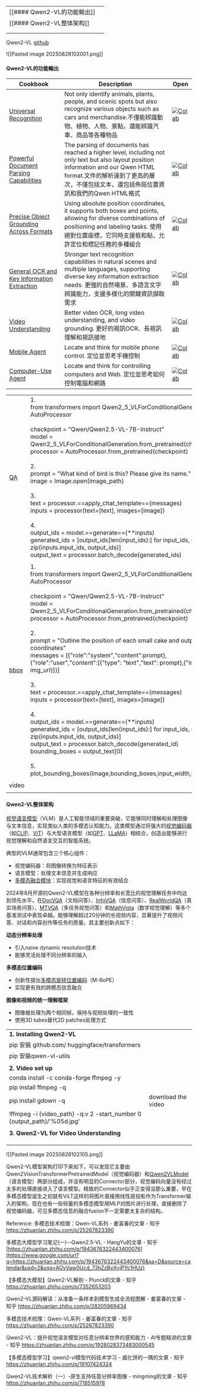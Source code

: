 
|                        |     |
| ---------------------- | --- |
| [[#### Qwen2-VL的功能輸出]] |     |
| [[#### Qwen2-VL整体架构]]  |     |
|                        |     |
|                        |     |
Qwen2-VL [github](https://github.com/QwenLM/Qwen2.5-VL)


![[Pasted image 20250828102001.png]]


#### Qwen2-VL的功能輸出

| Cookbook                                                                                                                        | Description                                                                                                                                                                              | Open                                                                                                                                                                                                                                                                                                                                         |
| ------------------------------------------------------------------------------------------------------------------------------- | ---------------------------------------------------------------------------------------------------------------------------------------------------------------------------------------- | -------------------------------------------------------------------------------------------------------------------------------------------------------------------------------------------------------------------------------------------------------------------------------------------------------------------------------------------- |
| [Universal Recognition](https://github.com/QwenLM/Qwen2.5-VL/blob/main/cookbooks/universal_recognition.ipynb)                   | Not only identify animals, plants, people, and scenic spots but also recognize various objects such as cars and merchandise.不僅能辨識動物、植物、人物、景點，還能辨識汽車、商品等各種物品                              | [![Colab](https://camo.githubusercontent.com/96889048f8a9014fdeba2a891f97150c6aac6e723f5190236b10215a97ed41f3/68747470733a2f2f636f6c61622e72657365617263682e676f6f676c652e636f6d2f6173736574732f636f6c61622d62616467652e737667)](https://colab.research.google.com/github/QwenLM/Qwen2.5-VL/blob/main/cookbooks/universal_recognition.ipynb) |
| [Powerful Document Parsing Capabilities](https://github.com/QwenLM/Qwen2.5-VL/blob/main/cookbooks/document_parsing.ipynb)       | The parsing of documents has reached a higher level, including not only text but also layout position information and our Qwen HTML format.文件的解析達到了更高的層次，不僅包括文本，還包括佈局位置資訊和我們的Qwen HTML格式 | [![Colab](https://camo.githubusercontent.com/96889048f8a9014fdeba2a891f97150c6aac6e723f5190236b10215a97ed41f3/68747470733a2f2f636f6c61622e72657365617263682e676f6f676c652e636f6d2f6173736574732f636f6c61622d62616467652e737667)](https://colab.research.google.com/github/QwenLM/Qwen2.5-VL/blob/main/cookbooks/document_parsing.ipynb)      |
| [Precise Object Grounding Across Formats](https://github.com/QwenLM/Qwen2.5-VL/blob/main/cookbooks/spatial_understanding.ipynb) | Using absolute position coordinates, it supports both boxes and points, allowing for diverse combinations of positioning and labeling tasks. 使用絕對位置座標，它同時支援框和點，允許定位和標記任務的多種組合            | [![Colab](https://camo.githubusercontent.com/96889048f8a9014fdeba2a891f97150c6aac6e723f5190236b10215a97ed41f3/68747470733a2f2f636f6c61622e72657365617263682e676f6f676c652e636f6d2f6173736574732f636f6c61622d62616467652e737667)](https://colab.research.google.com/github/QwenLM/Qwen2.5-VL/blob/main/cookbooks/spatial_understanding.ipynb) |
| [General OCR and Key Information Extraction](https://github.com/QwenLM/Qwen2.5-VL/blob/main/cookbooks/ocr.ipynb)                | Stronger text recognition capabilities in natural scenes and multiple languages, supporting diverse key information extraction needs. 更強的自然場景、多語言文字辨識能力，支援多樣化的關鍵資訊擷取需求                   | [![Colab](https://camo.githubusercontent.com/96889048f8a9014fdeba2a891f97150c6aac6e723f5190236b10215a97ed41f3/68747470733a2f2f636f6c61622e72657365617263682e676f6f676c652e636f6d2f6173736574732f636f6c61622d62616467652e737667)](https://colab.research.google.com/github/QwenLM/Qwen2.5-VL/blob/main/cookbooks/ocr.ipynb)                   |
| [Video Understanding](https://github.com/QwenLM/Qwen2.5-VL/blob/main/cookbooks/video_understanding.ipynb)                       | Better video OCR, long video understanding, and video grounding. 更好的視訊OCR、長視訊理解和視訊接地                                                                                                     | [![Colab](https://camo.githubusercontent.com/96889048f8a9014fdeba2a891f97150c6aac6e723f5190236b10215a97ed41f3/68747470733a2f2f636f6c61622e72657365617263682e676f6f676c652e636f6d2f6173736574732f636f6c61622d62616467652e737667)](https://colab.research.google.com/github/QwenLM/Qwen2.5-VL/blob/main/cookbooks/video_understanding.ipynb)   |
| [Mobile Agent](https://github.com/QwenLM/Qwen2.5-VL/blob/main/cookbooks/mobile_agent.ipynb)                                     | Locate and think for mobile phone control. 定位並思考手機控制                                                                                                                                     | [![Colab](https://camo.githubusercontent.com/96889048f8a9014fdeba2a891f97150c6aac6e723f5190236b10215a97ed41f3/68747470733a2f2f636f6c61622e72657365617263682e676f6f676c652e636f6d2f6173736574732f636f6c61622d62616467652e737667)](https://colab.research.google.com/github/QwenLM/Qwen2.5-VL/blob/main/cookbooks/mobile_agent.ipynb)          |
| [Computer-Use Agent](https://github.com/QwenLM/Qwen2.5-VL/blob/main/cookbooks/computer_use.ipynb)                               | Locate and think for controlling computers and Web. 定位並思考如何控制電腦和網路                                                                                                                       | [![Colab](https://camo.githubusercontent.com/96889048f8a9014fdeba2a891f97150c6aac6e723f5190236b10215a97ed41f3/68747470733a2f2f636f6c61622e72657365617263682e676f6f676c652e636f6d2f6173736574732f636f6c61622d62616467652e737667)](https://colab.research.google.com/github/QwenLM/Qwen2.5-VL/blob/main/cookbooks/computer_use.ipynb)          |

|                                                                                                                                                                |                                                                                                                                                                                                                                                                                                                                                                                                                                                                                                                                                                                                                                                                                                                                                                                                                                                                                                                                                                                                            |
| -------------------------------------------------------------------------------------------------------------------------------------------------------------- | ---------------------------------------------------------------------------------------------------------------------------------------------------------------------------------------------------------------------------------------------------------------------------------------------------------------------------------------------------------------------------------------------------------------------------------------------------------------------------------------------------------------------------------------------------------------------------------------------------------------------------------------------------------------------------------------------------------------------------------------------------------------------------------------------------------------------------------------------------------------------------------------------------------------------------------------------------------------------------------------------------------- |
| [QA](https://colab.research.google.com/github/QwenLM/Qwen2.5-VL/blob/main/cookbooks/universal_recognition.ipynb#scrollTo=9596c50d-80a8-433f-b846-1fbf61145ccc) | 1. <br>from transformers import Qwen2_5_VLForConditionalGeneration, AutoProcessor<br><br>checkpoint = "Qwen/Qwen2.5-VL-7B-Instruct"<br>model = Qwen2_5_VLForConditionalGeneration.from_pretrained(checkpoint)<br>processor = AutoProcessor.from_pretrained(checkpoint)<br><br>2.<br>prompt = "What kind of bird is this? Please give its name."<br>image = Image.open(image_path)<br><br>3.<br>text = processor.==apply_chat_template==(messages)<br>inputs = processor(text=[text], images=[image])<br><br>4.<br>output_ids = model.==generate==(**inputs)<br>generated_ids = [output_ids[len(input_ids):] for input_ids, output_ids in zip(inputs.input_ids, output_ids)]<br>output_text = processor.batch_decode(generated_ids)                                                                                                                                                                                                                                                                         |
|                                                                                                                                                                |                                                                                                                                                                                                                                                                                                                                                                                                                                                                                                                                                                                                                                                                                                                                                                                                                                                                                                                                                                                                            |
| [bbox](https://colab.research.google.com/github/QwenLM/Qwen2.5-VL/blob/main/cookbooks/spatial_understanding.ipynb)                                             | 1. <br>from transformers import Qwen2_5_VLForConditionalGeneration, AutoProcessor<br><br>checkpoint = "Qwen/Qwen2.5-VL-7B-Instruct"<br>model = Qwen2_5_VLForConditionalGeneration.from_pretrained(checkpoint)<br>processor = AutoProcessor.from_pretrained(checkpoint)<br><br>2.<br>prompt = "Outline the position of each small cake and output all the coordinates"<br>messages = [{"role":"system","content":prompt},{"role":"user","content":[{"type": "text","text": prompt},{"image": img_url}]}]<br><br>3.<br>text = processor.==apply_chat_template==(messages)<br>inputs = processor(text=[text], images=[image])<br><br>4.<br>output_ids = model.==generate==(**inputs)<br>generated_ids = [output_ids[len(input_ids):] for input_ids, output_ids in zip(inputs.input_ids, output_ids)]<br>output_text = processor.batch_decode(generated_id)<br>bounding_boxes = output_text[0]                                <br><br>5.<br>plot_bounding_boxes(image,bounding_boxes,input_width,input_height) |
|                                                                                                                                                                |                                                                                                                                                                                                                                                                                                                                                                                                                                                                                                                                                                                                                                                                                                                                                                                                                                                                                                                                                                                                            |
| video                                                                                                                                                          |                                                                                                                                                                                                                                                                                                                                                                                                                                                                                                                                                                                                                                                                                                                                                                                                                                                                                                                                                                                                            |
|                                                                                                                                                                |                                                                                                                                                                                                                                                                                                                                                                                                                                                                                                                                                                                                                                                                                                                                                                                                                                                                                                                                                                                                            |









#### Qwen2-VL整体架构

[视觉语言模型](https://zhida.zhihu.com/search?content_id=250493249&content_type=Article&match_order=1&q=%E8%A7%86%E8%A7%89%E8%AF%AD%E8%A8%80%E6%A8%A1%E5%9E%8B&zhida_source=entity)（VLM）是人工智能领域的重要突破，它能够同时理解和处理图像与文本信息，实现类似人类的多模态认知能力。这类模型通过将强大的[视觉编码器](https://zhida.zhihu.com/search?content_id=250493249&content_type=Article&match_order=1&q=%E8%A7%86%E8%A7%89%E7%BC%96%E7%A0%81%E5%99%A8&zhida_source=entity)（如[CLIP](https://zhida.zhihu.com/search?content_id=250493249&content_type=Article&match_order=1&q=CLIP&zhida_source=entity)、[ViT](https://zhida.zhihu.com/search?content_id=250493249&content_type=Article&match_order=1&q=ViT&zhida_source=entity)）与大型语言模型（如[GPT](https://zhida.zhihu.com/search?content_id=250493249&content_type=Article&match_order=1&q=GPT&zhida_source=entity)、[LLaMA](https://zhida.zhihu.com/search?content_id=250493249&content_type=Article&match_order=1&q=LLaMA&zhida_source=entity)）相结合，创造出能够进行视觉理解和自然语言交互的智能系统。

典型的VLM通常包含三个核心组件：

- 视觉编码器：将图像转换为特征表示
- 语言模型：处理文本信息并生成响应
- [多模态融合模块](https://zhida.zhihu.com/search?content_id=250493249&content_type=Article&match_order=1&q=%E5%A4%9A%E6%A8%A1%E6%80%81%E8%9E%8D%E5%90%88%E6%A8%A1%E5%9D%97&zhida_source=entity)：实现视觉和语言特征的有效结合

2024年8月开源的Qwen2-VL模型在各种分辨率和长宽比的视觉理解任务中均达到领先水平，在[DocVQA](https://zhida.zhihu.com/search?content_id=250493249&content_type=Article&match_order=1&q=DocVQA&zhida_source=entity)（文档问答）、[InfoVQA](https://zhida.zhihu.com/search?content_id=250493249&content_type=Article&match_order=1&q=InfoVQA&zhida_source=entity)（信息问答）、[RealWorldQA](https://zhida.zhihu.com/search?content_id=250493249&content_type=Article&match_order=1&q=RealWorldQA&zhida_source=entity)（真实场景问答）、[MTVQA](https://zhida.zhihu.com/search?content_id=250493249&content_type=Article&match_order=1&q=MTVQA&zhida_source=entity)（多任务视觉问答）和[MathVista](https://zhida.zhihu.com/search?content_id=250493249&content_type=Article&match_order=1&q=MathVista&zhida_source=entity)（数学视觉理解）等多个基准测试中表现卓越。能够理解超过20分钟的长视频内容，显著提升了视频问答、对话和内容创作等任务的质量。其主要创新点如下：

**动态分辨率处理**

- 引入naive dynamic resolution技术
- 能够灵活处理不同分辨率的输入

**多模态位置编码**

- 创新性提出[多模态旋转位置编码](https://zhida.zhihu.com/search?content_id=250493249&content_type=Article&match_order=1&q=%E5%A4%9A%E6%A8%A1%E6%80%81%E6%97%8B%E8%BD%AC%E4%BD%8D%E7%BD%AE%E7%BC%96%E7%A0%81&zhida_source=entity)（M-RoPE）
- 实现更有效的跨模态信息融合

**图像和视频的统一理解框架**

- 图像被处理为两个相同帧，保持与视频处理的一致性
- 使用3D tubes替代2D patches处理方式


|                                                                         |                    |
| ----------------------------------------------------------------------- | ------------------ |
| **1. Installing Qwen2-VL**                                              |                    |
| pip 安裝 github.com/ huggingface/transformers                             |                    |
| pip 安裝qwen-vl-utils                                                     |                    |
|                                                                         |                    |
| **2. Video set up**                                                     |                    |
| conda install -c conda-forge ffmpeg -y                                  |                    |
| pip install ffmpeg -q                                                   |                    |
| pip install gdown -q                                                    | download the video |
| !ffmpeg -i {video_path} -q:v 2 -start_number 0 {output_path}/'%05d.jpg' |                    |
|                                                                         |                    |
| **3. Qwen2-VL for Video Understanding**                                 |                    |
|                                                                         |                    |
|                                                                         |                    |
|                                                                         |                    |



![[Pasted image 20250828102105.png]]

Qwen2-VL模型架构打印下来如下，可以发现它主要由Qwen2VisionTransformerPretrainedModel（视觉编码器）和[Qwen2VLModel](https://zhida.zhihu.com/search?content_id=250493249&content_type=Article&match_order=1&q=Qwen2VLModel&zhida_source=entity)（语言模型）两部分组成，并没有明显的Connector部分，视觉编码向量没有经过太多的处理直接进入了语言模型。精致的Connector似乎正变得没那么重要，早在多模态模型诞生之初就有ViLT这样的将图片直接用线性层投影作为Transformer输入的架构，现在也有一些轻量的多模态模型用MLP对图片进行处理，直接删除了视觉编码器，可见多模态信息的融合fusion不一定需要太复杂的结构。

Reference:
多模态技术梳理：Qwen-VL系列 - 姜富春的文章 - 知乎
https://zhuanlan.zhihu.com/p/25267823390

多模态大模型学习笔记(一)--Qwen2.5-VL - HangYu的文章 - 知乎  
[https://zhuanlan.zhihu.com/p/1943676322443400076](https://www.google.com/url?q=https://zhuanlan.zhihu.com/p/1943676322443400076&sa=D&source=calendar&usd=2&usg=AOvVaw0Ucd_73hZzByXyjPYc1HUz)

【多模态大模型】Qwen2-VL解剖 - Plunck的文章 - 知乎
https://zhuanlan.zhihu.com/p/7352653203

Qwen2-VL源码解读：从准备一条样本到模型生成全流程图解 - 姜富春的文章 - 知乎
https://zhuanlan.zhihu.com/p/28205969434

多模态技术梳理：Qwen-VL系列 - 姜富春的文章 - 知乎
https://zhuanlan.zhihu.com/p/25267823390

Qwen2-VL：提升视觉语言模型对任意分辨率世界的感知能力 - AI专题精讲的文章 - 知乎
https://zhuanlan.zhihu.com/p/1928028373483000545

【多模态模型学习】qwen2-vl模型代码技术学习 - 威化饼的一隅的文章 - 知乎
https://zhuanlan.zhihu.com/p/19107424324

Qwen2-VL技术解析（一）-原生支持任意分辨率图像 - mingming的文章 - 知乎
https://zhuanlan.zhihu.com/p/718515978


